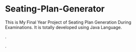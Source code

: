 # Seating-Plan-Generator

This is My Final Year Project of Seating Plan Generation During Examinations. It is totally developed using Java Language.












.












































































































































































































.






































